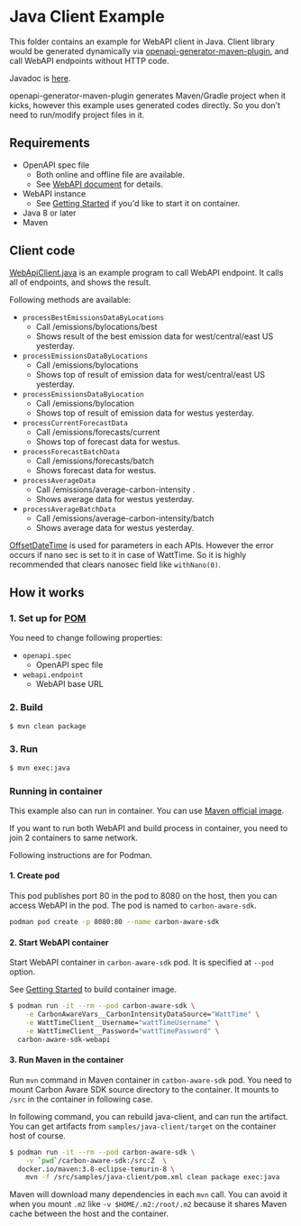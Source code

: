 # Java Client Example

This folder contains an example for WebAPI client in Java. Client library would
be generated dynamically via
[openapi-generator-maven-plugin](https://github.com/OpenAPITools/openapi-generator/tree/master/modules/openapi-generator-maven-plugin),
and call WebAPI endpoints without HTTP code.

Javadoc is [here](apidocs).

openapi-generator-maven-plugin generates Maven/Gradle project when it kicks,
however this example uses generated codes directly. So you don't need to
run/modify project files in it.

## Requirements

- OpenAPI spec file
  - Both online and offline file are available.
  - See [WebAPI document](../../docs/carbon-aware-webapi.md#autogenerate-webapi)
    for details.
- WebAPI instance
  - See [Getting Started](../../GettingStarted.md#publish-webapi-with-container)
    if you'd like to start it on container.
- Java 8 or later
- Maven

## Client code

[WebApiClient.java](src/main/java/foundation/greensoftware/carbonawaresdk/samples/java/WebApiClient.java)
is an example program to call WebAPI endpoint. It calls all of endpoints, and
shows the result.

Following methods are available:

- `processBestEmissionsDataByLocations`
  - Call /emissions/bylocations/best
  - Shows result of the best emission data for west/central/east US yesterday.
- `processEmissionsDataByLocations`
  - Call /emissions/bylocations
  - Shows top of result of emission data for west/central/east US yesterday.
- `processEmissionsDataByLocation`
  - Call /emissions/bylocation
  - Shows top of result of emission data for westus yesterday.
- `processCurrentForecastData`
  - Call /emissions/forecasts/current
  - Shows top of forecast data for westus.
- `processForecastBatchData`
  - Call /emissions/forecasts/batch
  - Shows forecast data for westus.
- `processAverageData`
  - Call /emissions/average-carbon-intensity .
  - Shows average data for westus yesterday.
- `processAverageBatchData`
  - Call /emissions/average-carbon-intensity/batch
  - Shows average data for westus yesterday.

[OffsetDateTime](https://docs.oracle.com/javase/8/docs/api/java/time/OffsetDateTime.html)
is used for parameters in each APIs. However the error occurs if nano sec is set
to it in case of WattTime. So it is highly recommended that clears nanosec field
like `withNano(0)`.

## How it works

### 1. Set up for [POM](pom.xml)

You need to change following properties:

- `openapi.spec`
  - OpenAPI spec file
- `webapi.endpoint`
  - WebAPI base URL

### 2. Build

```sh
$ mvn clean package
```

### 3. Run

```sh
$ mvn exec:java
```

### Running in container

This example also can run in container. You can use
[Maven official image](https://hub.docker.com/_/maven).

If you want to run both WebAPI and build process in container, you need to join
2 containers to same network.

Following instructions are for Podman.

#### 1. Create pod

This pod publishes port 80 in the pod to 8080 on the host, then you can access
WebAPI in the pod. The pod is named to `carbon-aware-sdk`.

```sh
podman pod create -p 8080:80 --name carbon-aware-sdk
```

#### 2. Start WebAPI container

Start WebAPI container in `carbon-aware-sdk` pod. It is specified at `--pod`
option.

See [Getting Started](../../GettingStarted.md) to build container image.

```sh
$ podman run -it --rm --pod carbon-aware-sdk \
    -e CarbonAwareVars__CarbonIntensityDataSource="WattTime" \
    -e WattTimeClient__Username="wattTimeUsername" \
    -e WattTimeClient__Password="wattTimePassword" \
  carbon-aware-sdk-webapi
```

#### 3. Run Maven in the container

Run `mvn` command in Maven container in `catbon-aware-sdk` pod. You need to
mount Carbon Aware SDK source directory to the container. It mounts to `/src` in
the container in following case.

In following command, you can rebuild java-client, and can run the artifact. You
can get artifacts from `samples/java-client/target` on the container host of
course.

```sh
$ podman run -it --rm --pod carbon-aware-sdk \
    -v `pwd`/carbon-aware-sdk:/src:Z  \
  docker.io/maven:3.8-eclipse-temurin-8 \
    mvn -f /src/samples/java-client/pom.xml clean package exec:java
```

Maven will download many dependencies in each `mvn` call. You can avoid it when
you mount `.m2` like `-v $HOME/.m2:/root/.m2` because it shares Maven cache
between the host and the container.
